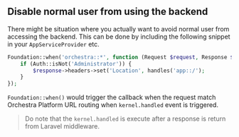 ## Disable normal user from using the backend

There might be situation where you actually want to avoid normal user from accessing the backend. This can be done by including the following snippet in your `AppServiceProvider` etc.

```php
Foundation::when('orchestra::*', function (Request $request, Response $response) {
    if (Auth::isNot('Administrator')) {
        $response->headers->set('Location', handles('app::/');
    }
});
```

`Foundation::when()` would trigger the callback when the request match Orchestra Platform URL routing when `kernel.handled` event is triggered. 

> Do note that the `kernel.handled` is execute after a response is return from Laravel middleware.